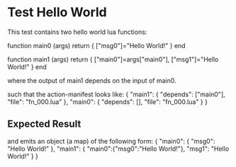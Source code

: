 # Test Hello World

This test contains two hello world lua functions:

function main0 (args)
	return { ["msg0"]="Hello World!" }
end

function main1 (args)
	return { ["main0"]=args["main0"], ["msg1"]="Hello World!" }
end

where the output of main1 depends on the input of main0.

such that the action-manifest looks like:
{
	"main1": {
		"depends": ["main0"],
		"file": "fn_000.lua"
	},
	"main0": {
		"depends": [],
		"file": "fn_000.lua"
	}
}

## Expected Result
and emits an object (a map) of the following form:
{
	"main0": { "msg0": "Hello World!" },
	"main1": { "main0":{"msg0":"Hello World!"}, "msg1": "Hello World!" }
}